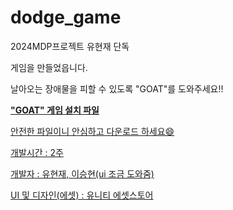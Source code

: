 # dodge_game
 2024MDP프로젝트
 유현재 단독
 
게임을 만들었읍니다.

날아오는 장애물을 피할 수 있도록 "GOAT"를 도와주세요!!

<b><a href = "https://drive.google.com/file/d/1nsBg8ryOMkOVk9uoz5B7eBeATz6M2luT/view?usp=sharing">"GOAT" 게임 설치 파일</b>

안전한 파일이니 안심하고 다운로드 하세요😄

개발시간 : 2주

개발자 : 유현재, 이승현(ui 조금 도와줌)

UI 및 디자인(에셋) : 유니티 에셋스토어
